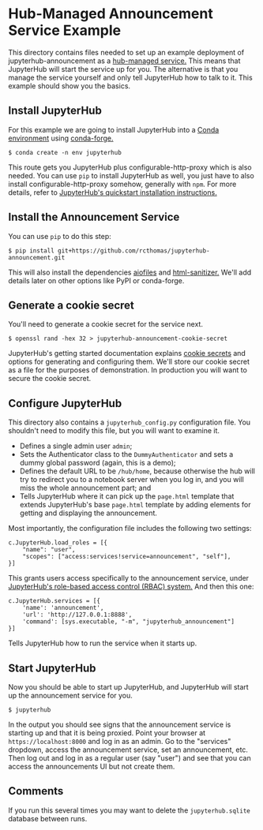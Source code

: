 # Hub-Managed Announcement Service Example

This directory contains files needed to set up an example deployment of
jupyterhub-announcement as a 
[hub-managed service.](https://jupyterhub.readthedocs.io/en/stable/reference/services.html#launching-a-hub-managed-service)
This means that JupyterHub will start the service up for you.
The alternative is that you manage the service yourself and only tell 
JupyterHub how to talk to it.
This example should show you the basics.

## Install JupyterHub

For this example we are going to install JupyterHub into a 
[Conda environment](https://docs.conda.io/en/latest/)
using 
[conda-forge.](https://conda-forge.org/)

    $ conda create -n env jupyterhub

This route gets you JupyterHub plus configurable-http-proxy which is also needed.
You can use `pip` to install JupyterHub as well, you just have to also install
configurable-http-proxy somehow, generally with `npm`.
For more details, refer to 
[JupyterHub's quickstart installation instructions.](https://jupyterhub.readthedocs.io/en/stable/quickstart.html)

## Install the Announcement Service

You can use `pip` to do this step:

    $ pip install git+https://github.com/rcthomas/jupyterhub-announcement.git

This will also install the dependencies 
[aiofiles](https://pypi.org/project/aiofiles/) and
[html-sanitizer.](https://pypi.org/project/html-sanitizer/)
We'll add details later on other options like PyPI or conda-forge.

## Generate a cookie secret

You'll need to generate a cookie secret for the service next.

    $ openssl rand -hex 32 > jupyterhub-announcement-cookie-secret

JupyterHub's getting started documentation explains
[cookie secrets](https://jupyterhub.readthedocs.io/en/stable/getting-started/security-basics.html#cookie-secret)
and options for generating and configuring them.
We'll store our cookie secret as a file for the purposes of demonstration.
In production you will want to secure the cookie secret.

## Configure JupyterHub

This directory also contains a `jupyterhub_config.py` configuration file.
You shouldn't need to modify this file, but you will want to examine it.

* Defines a single admin user `admin`;
* Sets the Authenticator class to the `DummyAuthenticator` and sets a dummy
  global password (again, this is a demo);
* Defines the default URL to be `/hub/home`, because otherwise the hub will try
  to redirect you to a notebook server when you log in, and you will miss the
  whole announcement part; and
* Tells JupyterHub where it can pick up the `page.html` template that extends
  JupyterHub's base `page.html` template by adding elements for getting and 
  displaying the announcement.

Most importantly, the configuration file includes the following two settings:

    c.JupyterHub.load_roles = [{
        "name": "user",
        "scopes": ["access:services!service=announcement", "self"],
    }]

This grants users access specifically to the announcement service, under 
[JupyterHub's role-based access control (RBAC) system.](https://jupyterhub.readthedocs.io/en/stable/rbac/index.html)
And then this one:
    
    c.JupyterHub.services = [{
        'name': 'announcement',
        'url': 'http://127.0.0.1:8888',
        'command': [sys.executable, "-m", "jupyterhub_announcement"]
    }]

Tells JupyterHub how to run the service when it starts up.

## Start JupyterHub

Now you should be able to start up JupyterHub, and JupyterHub will start up
the announcement service for you.

    $ jupyterhub

In the output you should see signs that the announcement service is starting up
and that it is being proxied.
Point your browser at `https://localhost:8000` and log in as an admin.
Go to the "services" dropdown, access the announcement service, set an
announcement, etc.
Then log out and log in as a regular user (say "user") and see that you can 
access the announcements UI but not create them.

## Comments

If you run this several times you may want to delete the `jupyterhub.sqlite`
database between runs.
